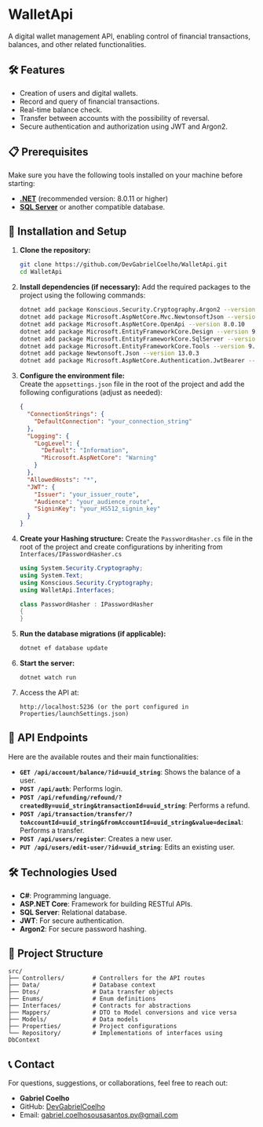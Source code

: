 # WalletApi

A digital wallet management API, enabling control of financial transactions, balances, and other related functionalities.

## 🛠️ Features

- Creation of users and digital wallets.
- Record and query of financial transactions.
- Real-time balance check.
- Transfer between accounts with the possibility of reversal.
- Secure authentication and authorization using JWT and Argon2.

## 📋 Prerequisites

Make sure you have the following tools installed on your machine before starting:

- **[.NET](https://dotnet.microsoft.com/pt-br/download)** (recommended version: 8.0.11 or higher)
- **[SQL Server](https://www.microsoft.com/pt-br/sql-server/sql-server-downloads)** or another compatible database.

## 🚀 Installation and Setup

1. **Clone the repository:**

   ```bash
   git clone https://github.com/DevGabrielCoelho/WalletApi.git
   cd WalletApi
   ```

2. **Install dependencies (if necessary):**
   Add the required packages to the project using the following commands:

   ```bash
   dotnet add package Konscious.Security.Cryptography.Argon2 --version 1.3.1
   dotnet add package Microsoft.AspNetCore.Mvc.NewtonsoftJson --version 8.0.11
   dotnet add package Microsoft.AspNetCore.OpenApi --version 8.0.10
   dotnet add package Microsoft.EntityFrameworkCore.Design --version 9.0.0
   dotnet add package Microsoft.EntityFrameworkCore.SqlServer --version 9.0.0
   dotnet add package Microsoft.EntityFrameworkCore.Tools --version 9.0.0
   dotnet add package Newtonsoft.Json --version 13.0.3
   dotnet add package Microsoft.AspNetCore.Authentication.JwtBearer --version 8.0.11
   ```

3. **Configure the environment file:**  
    Create the `appsettings.json` file in the root of the project and add the following configurations (adjust as needed):

   ```json
   {
     "ConnectionStrings": {
       "DefaultConnection": "your_connection_string"
     },
     "Logging": {
       "LogLevel": {
         "Default": "Information",
         "Microsoft.AspNetCore": "Warning"
       }
     },
     "AllowedHosts": "*",
     "JWT": {
       "Issuer": "your_issuer_route",
       "Audience": "your_audience_route",
       "SigninKey": "your_HS512_signin_key"
     }
   }
   ```

4. **Create your Hashing structure:**
   Create the `PasswordHasher.cs` file in the root of the project and create configurations by inheriting from
   `Interfaces/IPasswordHasher.cs`

   ```cs
   using System.Security.Cryptography;
   using System.Text;
   using Konscious.Security.Cryptography;
   using WalletApi.Interfaces;

   class PasswordHasher : IPasswordHasher
   {
   }
   ```

5. **Run the database migrations (if applicable):**

   ```bash
   dotnet ef database update
   ```

6. **Start the server:**

   ```bash
   dotnet watch run
   ```

7. Access the API at:
   ```
   http://localhost:5236 (or the port configured in Properties/launchSettings.json)
   ```

## 🧪 API Endpoints

Here are the available routes and their main functionalities:

- **`GET /api/account/balance/?id=uuid_string`**: Shows the balance of a user.
- **`POST /api/auth`**: Performs login.
- **`POST /api/refunding/refound/?createdBy=uuid_string&transactionId=uuid_string`**: Performs a refund.
- **`POST /api/transaction/transfer/?toAccountId=uuid_string&fromAccountId=uuid_string&value=decimal`**: Performs a transfer.
- **`POST /api/users/register`**: Creates a new user.
- **`PUT /api/users/edit-user/?id=uuid_string`**: Edits an existing user.

## 🛠️ Technologies Used

- **C#**: Programming language.
- **ASP.NET Core**: Framework for building RESTful APIs.
- **SQL Server**: Relational database.
- **JWT**: For secure authentication.
- **Argon2**: For secure password hashing.

## 📂 Project Structure

```
src/
├── Controllers/        # Controllers for the API routes
├── Data/               # Database context
├── Dtos/               # Data transfer objects
├── Enums/              # Enum definitions
├── Interfaces/         # Contracts for abstractions
├── Mappers/            # DTO to Model conversions and vice versa
├── Models/             # Data models
├── Properties/         # Project configurations
└── Repository/         # Implementations of interfaces using DbContext
```

## 📞 Contact

For questions, suggestions, or collaborations, feel free to reach out:

- **Gabriel Coelho**
- GitHub: [DevGabrielCoelho](https://github.com/DevGabrielCoelho)
- Email: [gabriel.coelhosousasantos.pv@gmail.com](mailto:gabriel.coelhosousasantos.pv@gmail.com)
